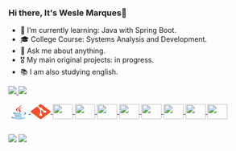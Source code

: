 ### Hi there, It's Wesle Marques👋


- 🌱 I’m currently learning: Java with Spring Boot.
- 🎓 College Course: Systems Analysis and Development.
- 💬 Ask me about anything.
- 🎖  My main original projects: in progress.
- 📚 I am also studying english.
 
<div>
<a href="https://github.com/reinanmarques">
<img height="180em" src="https://github-readme-stats.vercel.app/api?username=weslemarques&showw_icons=true&theme=dark&include_all_commits=true&count_private=true">
<img height="180em" src="https://github-readme-stats.vercel.app/api/top-langs/?username=weslemarques&layout=compact&langs_count=16&theme=dracula">
</div>

<div style="display: inline_block"><br>
  <img align="center"  height="30" width="40" src="https://raw.githubusercontent.com/devicons/devicon/master/icons/java/java-original.svg">
  <img align="center"  height="30" width="40" src="https://raw.githubusercontent.com/devicons/devicon/master/icons/git/git-original.svg">
  <img align="center"  height="30" width="40" src="https://cdn.jsdelivr.net/gh/devicons/devicon/icons/heroku/heroku-plain-wordmark.svg" />  
  
  <img align="center"  height="30" width="40" src="https://cdn.jsdelivr.net/gh/devicons/devicon/icons/mysql/mysql-original-wordmark.svg" />
  <img align="center"  height="30" width="40" src="https://cdn.jsdelivr.net/gh/devicons/devicon/icons/postgresql/postgresql-plain-wordmark.svg" />
  <img align="center"  height="30" width="40" src="https://cdn.jsdelivr.net/gh/devicons/devicon/icons/spring/spring-original-wordmark.svg" />
   <img align="center"  height="30" width="40" src="https://cdn.jsdelivr.net/gh/devicons/devicon/icons/intellij/intellij-original.svg" />
   <img align="center"  height="30" width="40" src="https://cdn.jsdelivr.net/gh/devicons/devicon/icons/vscode/vscode-original.svg" />
   <img align="center"  height="30" width="40" src="https://cdn.jsdelivr.net/gh/devicons/devicon/icons/html5/html5-original.svg" />
   <img align="center"  height="30" width="40" src="https://cdn.jsdelivr.net/gh/devicons/devicon/icons/css3/css3-original.svg" />
  
</div>
  
  ##
 
<div> 
 <a href = "wesleremarques@gmail.com"><img src="https://img.shields.io/badge/-Gmail-%23333?style=for-the-badge&logo=gmail&logoColor=white" target="_blank"></a>
  <a href="https://www.linkedin.com/in/wesle-marques-0383b2256/" target="_blank"><img src="https://img.shields.io/badge/-LinkedIn-%230077B5?style=for-the-badge&logo=linkedin&logoColor=white" target="_blank"></a> 
</div>

##
